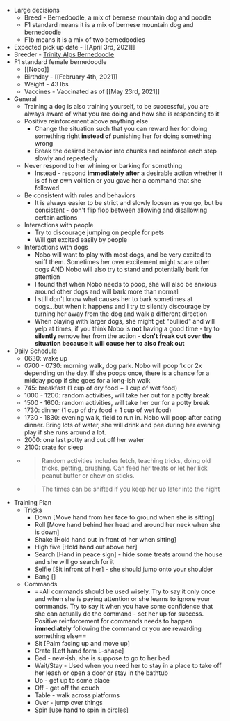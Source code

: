 - Large decisions
    - Breed - Bernedoodle, a mix of bernese mountain dog and poodle
    - F1 standard means it is a mix of bernese mountain dog and bernedoodle 
    - F1b means it is a mix of two bernedoodles
- Expected pick up date - [[April 3rd, 2021]]
- Breeder - [Trinity Alps Bernedoodle](https://trinityalpsbernedoodles.com/)
- F1 standard female bernedoodle
	- [[Nobo]]
	- Birthday - [[February 4th, 2021]]
	- Weight - 43 lbs
	- Vaccines - Vaccinated as of [[May 23rd, 2021]]
- General 
    - Training a dog is also training yourself, to be successful, you are always aware of what you are doing and how she is responding to it
    - Positive reinforcement above anything else
        - Change the situation such that you can reward her for doing something right __instead of__ punishing her for doing something wrong
        - Break the desired behavior into chunks and reinforce each step slowly and repeatedly
    - Never respond to her whining or barking for something
        - Instead - respond __immediately after__ a desirable action whether it is of her own volition or you gave her a command that she followed
    - Be consistent with rules and behaviors
        - It is always easier to be strict and slowly loosen as you go, but be consistent - don't flip flop between allowing and disallowing certain actions
    - Interactions with people
        - Try to discourage jumping on people for pets
        - Will get excited easily by people 
    - Interactions with dogs
        - Nobo will want to play with most dogs, and be very excited to sniff them. Sometimes her over excitement might scare other dogs AND Nobo will also try to stand and potentially bark for attention
        - I found that when Nobo needs to poop, she will also be anxious around other dogs and will bark more than normal
        - I still don't know what causes her to bark sometimes at dogs...but when it happens and I try to silently discourage by turning her away from the dog and walk a different direction
        - When playing with larger dogs, she might get "bullied" and will yelp at times, if you think Nobo is __not__ having a good time - try to **silently** remove her from the action - **don't freak out over the situation because it will cause her to also freak out**
- Daily Schedule
    - 0630: wake up
    - 0700 - 0730: morning walk, dog park. Nobo will poop 1x or 2x depending on the day. If she poops once, there is a chance for a midday poop if she goes for a long-ish walk
    - 745: breakfast (1 cup of dry food + 1 cup of wet food)
    - 1000 - 1200: random activities, will take her out for a potty break
    - 1500 - 1600: random activities, will take her our for a potty break
    - 1730: dinner (1 cup of dry food + 1 cup of wet food)
    - 1730 - 1830: evening walk, field to run in. Nobo will poop after eating dinner. Bring lots of water, she will drink and pee during her evening play if she runs around a lot.
    - 2000: one last potty and cut off her water 
    - 2100: crate for sleep
    - > Random activities includes fetch, teaching tricks, doing old tricks, petting, brushing. Can feed her treats or let her lick peanut butter or chew on sticks. 
    - > The times can be shifted if you keep her up later into the night
- Training Plan
    - Tricks
        - Down [Move hand from her face to ground when she is sitting]
        - Roll [Move hand behind her head and around her neck when she is down]
        - Shake [Hold hand out in front of her when sitting]
        - High five [Hold hand out above her]
        - Search [Hand in peace sign] - hide some treats around the house and she will go search for it
        - Selfie [Sit infront of her] - she should jump onto your shoulder
        - Bang []
    - Commands
        - ==All commands should be used wisely. Try to say it only once and when she is paying attention or she learns to ignore your commands. Try to say it when you have some confidence that she can actually do the command - set her up for success. Positive reinforcement for commands needs to happen __immediately__ following the command or you are rewarding something else==
        - Sit [Palm facing up and move up]
        - Crate [Left hand form L-shape]
        - Bed - new-ish, she is suppose to go to her bed
        - Wait/Stay - Used when you need her to stay in a place to take off her leash or open a door or stay in the bathtub
        - Up - get up to some place
        - Off - get off the couch
        - Table - walk across platforms
        - Over - jump over things
        - Spin [use hand to spin in circles]
